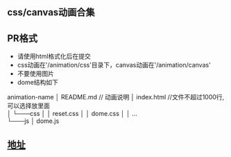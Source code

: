 ## css/canvas动画合集

## PR格式
- 请使用html格式化后在提交
- css动画在'/animation/css'目录下，canvas动画在'/animation/canvas'
- 不要使用图片
- dome结构如下

animation-name
│   README.md // 动画说明
│   index.html //文件不超过1000行,可以选择放里面   
│
└───css
│   │   reset.css
│   │   dome.css
│   │   ...   
└───js
    │   dome.js

## [地址](http://www.huafeng.site:3000)
